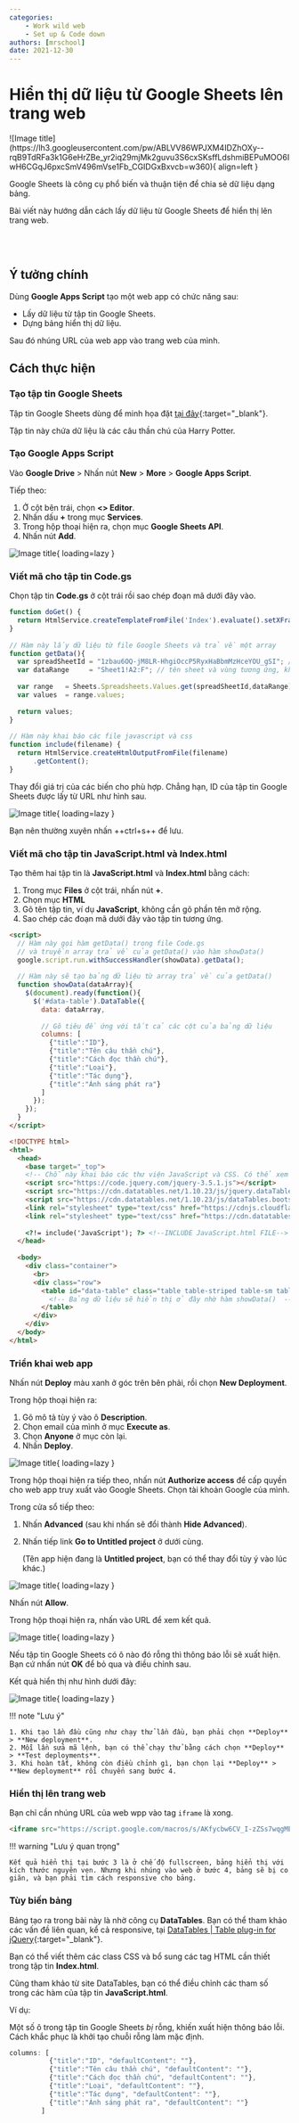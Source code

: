 ```yaml
---
categories:
    - Work wild web
    - Set up & Code down
authors: [mrschool]
date: 2021-12-30
---
```


# Hiển thị dữ liệu từ Google Sheets lên trang web

<div class="result" markdown>
![Image title](https://lh3.googleusercontent.com/pw/ABLVV86WPJXM4IDZhOXy--rqB9TdRFa3k1G6eHrZBe_yr2iq29mjMk2guvu3S6cxSKsffLdshmiBEPuMOO6IwH6CGqJ6pxcSmV496mVse1Fb_CGIDGxBxvcb=w360){ align=left }

Google Sheets là công cụ phổ biến và thuận tiện để chia sẻ dữ liệu dạng bảng.

Bài viết này hướng dẫn cách lấy dữ liệu từ Google Sheets để hiển thị lên trang web.

</div>

<br>

<!-- more -->

<br>

## Ý tưởng chính

Dùng **Google Apps Script** tạo một web app có chức năng sau:

- Lấy dữ liệu từ tập tin Google Sheets.
- Dựng bảng hiển thị dữ liệu.

Sau đó nhúng URL của web app vào trang web của mình.

## Cách thực hiện

### Tạo tập tin Google Sheets

Tập tin Google Sheets dùng để minh họa đặt [tại đây](https://docs.google.com/spreadsheets/d/1zbau6OQ-jM8LR-HhgiOccP5RyxHaBbmMzHceYOU_gSI/edit?usp=sharing){:target="_blank"}.

Tập tin này chứa dữ liệu là các câu thần chú của Harry Potter.

### Tạo Google Apps Script

Vào **Google Drive** > Nhấn nút **New** > **More** > **Google Apps Script**.

Tiếp theo:

1. Ở cột bên trái, chọn **<> Editor**.
2. Nhấn dấu **+** trong mục **Services**.
3. Trong hộp thoại hiện ra, chọn mục **Google Sheets API**.
4. Nhấn nút **Add**.

![Image title](https://lh3.googleusercontent.com/xeBSGX-8BxkllZcNjbo3C8pdexXw0xhQVRCE7ZIIXXY7aqykuN2-SOUX8dctkW2Cel4OaIRVNd7W9kEqWCUvWh0z_dXde9x94qkrB2-oFqnGyVfuzinnli1diEocGhOP7RlpnH28Im0=w720){ loading=lazy }

### Viết mã cho tập tin Code.gs

Chọn tập tin **Code.gs** ở cột trái rồi sao chép đoạn mã dưới đây vào.

``` js linenums="1" title="Code.gs"
function doGet() {
  return HtmlService.createTemplateFromFile('Index').evaluate().setXFrameOptionsMode(HtmlService.XFrameOptionsMode.ALLOWALL);
}
 
// Hàm này lấy dữ liệu từ file Google Sheets và trả về một array
function getData(){
  var spreadSheetId = "1zbau6OQ-jM8LR-HhgiOccP5RyxHaBbmMzHceYOU_gSI"; // lấy ID của file tương ứng
  var dataRange     = "Sheet1!A2:F"; // tên sheet và vùng tương ứng, không tính dòng tiêu đề
 
  var range   = Sheets.Spreadsheets.Values.get(spreadSheetId,dataRange);
  var values  = range.values;
 
  return values;
}
 
// Hàm này khai báo các file javascript và css
function include(filename) {
  return HtmlService.createHtmlOutputFromFile(filename)
      .getContent();
}
```

Thay đổi giá trị của các biến cho phù hợp. Chẳng hạn, ID của tập tin Google Sheets được lấy từ URL như hình sau.

![Image title](https://lh3.googleusercontent.com/zH1B39QTaT1U9QerMQur3jpEL1HzaAzU0yF7ZgQHzjRwNSyZksLwvK2hVEatsistmeGztB1xQMP45OBr9E_6kKRcDALokW-FvxQYhXksIAxcf7NjOwOMv_6CeGilWSiVsnBYVKsK9v8=w720){ loading=lazy }

Bạn nên thường xuyên nhấn ++ctrl+s++ để lưu.

### Viết mã cho tập tin JavaScript.html và Index.html

Tạo thêm hai tập tin là **JavaScript.html** và **Index.html** bằng cách:

1. Trong mục **Files** ở cột trái, nhấn nút **+**.
2. Chọn mục **HTML**
3. Gõ tên tập tin, ví dụ **JavaScript**, không cần gõ phần tên mở rộng.
4. Sao chép các đoạn mã dưới đây vào tập tin tương ứng.

``` html linenums="1" title="JavaScript.html"
<script>
  // Hàm này gọi hàm getData() trong file Code.gs 
  // và truyền array trả về của getData() vào hàm showData() 
  google.script.run.withSuccessHandler(showData).getData();
 
  // Hàm này sẽ tạo bảng dữ liệu từ array trả về của getData()
  function showData(dataArray){
    $(document).ready(function(){
      $('#data-table').DataTable({
        data: dataArray,
        
        // Gõ tiêu đề ứng với tất cả các cột của bảng dữ liệu
        columns: [
          {"title":"ID"},
          {"title":"Tên câu thần chú"},
          {"title":"Cách đọc thần chú"},
          {"title":"Loại"},
          {"title":"Tác dụng"},
          {"title":"Ánh sáng phát ra"}          
        ]
      });
    });
  }
</script>
```

``` html linenums="1" title="Index.html"
<!DOCTYPE html>
<html>
  <head>
    <base target="_top">
    <!-- Chỗ này khai báo các thư viện JavaScript và CSS. Có thể xem site datatables.net -->
    <script src="https://code.jquery.com/jquery-3.5.1.js"></script>
    <script src="https://cdn.datatables.net/1.10.23/js/jquery.dataTables.min.js"></script>
    <script src="https://cdn.datatables.net/1.10.23/js/dataTables.bootstrap4.min.js"></script>
    <link rel="stylesheet" type="text/css" href="https://cdnjs.cloudflare.com/ajax/libs/twitter-bootstrap/4.5.2/css/bootstrap.css">
    <link rel="stylesheet" type="text/css" href="https://cdn.datatables.net/1.10.23/css/dataTables.bootstrap4.min.css">
 
    <?!= include('JavaScript'); ?> <!--INCLUDE JavaScript.html FILE-->
  </head>
 
  <body>
    <div class="container">
      <br>
      <div class="row">
        <table id="data-table" class="table table-striped table-sm table-hover table-bordered">
          <!-- Bảng dữ liệu sẽ hiển thị ở đây nhờ hàm showData()  -->
        </table>
      </div>
    </div>  
  </body>
</html>
```

### Triển khai web app

Nhấn nút **Deploy** màu xanh ở góc trên bên phải, rồi chọn **New Deployment**.

Trong hộp thoại hiện ra:

1. Gõ mô tả tùy ý vào ô **Description**.
2. Chọn email của mình ở mục **Execute as**.
3. Chọn **Anyone** ở mục còn lại.
4. Nhấn **Deploy**.

![Image title](https://lh3.googleusercontent.com/VRawmcsuhj0_yplHwk59UYbsLStfoEkFfscITnIWzLyunCZNHkfJAOigC74hCteJJFuRKqZCsfPNYmL5rN2Lu1bu8zPmH9b102nqhHGOmRwR44VjDeREdqbsxlfJnRji8xsoiiGJr60=w480){ loading=lazy }

Trong hộp thoại hiện ra tiếp theo, nhấn nút **Authorize access** để cấp quyền cho web app truy xuất vào Google Sheets. Chọn tài khoản Google của mình.

Trong cửa sổ tiếp theo:

1. Nhấn **Advanced** (sau khi nhấn sẽ đổi thành **Hide Advanced**).
2. Nhấn tiếp link **Go to Untitled project** ở dưới cùng.

    (Tên app hiện đang là **Untitled project**, bạn có thể thay đổi tùy ý vào lúc khác.)

![Image title](https://lh3.googleusercontent.com/0c9Hi4CZylGNcKPUgiFW_-378TSpBFRITgC8DoxEe0ctyATllI1n1uNje2ZnJUsPuHPR-EO018VbMHYVAXaYMXY51cki5mT-QZQeN3fu3rPUsSpMOnEWwIJB6ttKH7ThTfMwl6xpIOY=w480){ loading=lazy }

Nhấn nút **Allow**.

Trong hộp thoại hiện ra, nhấn vào URL để xem kết quả.

![Image title](https://lh3.googleusercontent.com/awPzHNWHALa6n2tCyQpSPRAWqQ7F2k354ONVQEyCLEVqr_215pnc86YuCe6y_tYlAl_uQf9GOs7UiQ5B23cfm6uFDXt_5Vr7eYPZs_kov-_rd_C1WhZGiWKSa8ZeYuYRvyLoHsYLd38=w600){ loading=lazy }

Nếu tập tin Google Sheets có ô nào đó rỗng thì thông báo lỗi sẽ xuất hiện. Bạn cứ nhấn nút **OK** để bỏ qua và điều chỉnh sau.

Kết quả hiển thị như hình dưới đây:

![Image title](https://lh3.googleusercontent.com/rBNmtuJk-NSqukhlWjFqFP0P5B60WmqSZj0GREoEe5rShdTEOczgExnkcSf-T4ysd32Z3YnkZ6czYrXH6kHTGDcSbCMs6mCe_7q9UqS9PHUGxkAl_LYV5I7rN0fn5i6FdzHpen3Qhzo=w720){ loading=lazy }

!!! note "Lưu ý"

    1. Khi tạo lần đầu cũng như chạy thử lần đầu, bạn phải chọn **Deploy** > **New deployment**.
    2. Mỗi lần sửa mã lệnh, bạn có thể chạy thử bằng cách chọn **Deploy** > **Test deployments**.
    3. Khi hoàn tất, không còn điều chỉnh gì, bạn chọn lại **Deploy** > **New deployment** rồi chuyển sang bước 4.

### Hiển thị lên trang web

Bạn chỉ cần nhúng URL của web wpp vào tag `iframe` là xong.

``` html linenums="1" title="your_web_page.html"
<iframe src="https://script.google.com/macros/s/AKfycbw6CV_I-zZSs7wqgMEcPyqtoTb2f7B9XkPUVkL_NGP0IajY2-5bNgNmN-jRP9JltiKcRg/exec" height="800px" width="1200px"></iframe>
```

!!! warning "Lưu ý quan trọng"

    Kết quả hiển thị tại bước 3 là ở chế độ fullscreen, bảng hiển thị với kích thước nguyên vẹn. Nhưng khi nhúng vào web ở bước 4, bảng sẽ bị co giãn, và bạn phải tìm cách responsive cho bảng.

### Tùy biến bảng

Bảng tạo ra trong bài này là nhờ công cụ **DataTables**. Bạn có thể tham khảo các vấn đề liên quan, kể cả responsive, tại [DataTables | Table plug-in for jQuery](https://datatables.net/){:target="_blank"}.

Bạn có thể viết thêm các class CSS và bổ sung các tag HTML cần thiết trong tập tin **Index.html**.

Cũng tham khảo từ site DataTables, bạn có thể điều chỉnh các tham số trong các hàm của tập tin **JavaScript.html**.

Ví dụ:

Một số ô trong tập tin Google Sheets *bị* rỗng, khiến xuất hiện thông báo lỗi. Cách khắc phục là khởi tạo chuỗi rỗng làm mặc định.

``` js linenums="12"
columns: [
          {"title":"ID", "defaultContent": ""},
          {"title":"Tên câu thần chú", "defaultContent": ""},
          {"title":"Cách đọc thần chú", "defaultContent": ""},
          {"title":"Loại", "defaultContent": ""},
          {"title":"Tác dụng", "defaultContent": ""},
          {"title":"Ánh sáng phát ra", "defaultContent": ""}          
        ]
```